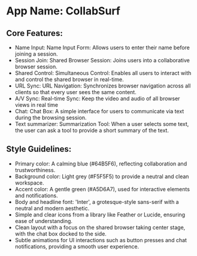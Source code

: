 # **App Name**: CollabSurf

## Core Features:

- Name Input: Name Input Form: Allows users to enter their name before joining a session.
- Session Join: Shared Browser Session: Joins users into a collaborative browser session.
- Shared Control: Simultaneous Control: Enables all users to interact with and control the shared browser in real-time.
- URL Sync: URL Navigation: Synchronizes browser navigation across all clients so that every user sees the same content.
- A/V Sync: Real-time Sync: Keep the video and audio of all browser views in real time
- Chat: Chat Box: A simple interface for users to communicate via text during the browsing session.
- Text summarizer: Summarization Tool: When a user selects some text, the user can ask a tool to provide a short summary of the text.

## Style Guidelines:

- Primary color: A calming blue (#64B5F6), reflecting collaboration and trustworthiness.
- Background color: Light grey (#F5F5F5) to provide a neutral and clean workspace.
- Accent color: A gentle green (#A5D6A7), used for interactive elements and notifications.
- Body and headline font: 'Inter', a grotesque-style sans-serif with a neutral and modern aesthetic.
- Simple and clear icons from a library like Feather or Lucide, ensuring ease of understanding.
- Clean layout with a focus on the shared browser taking center stage, with the chat box docked to the side.
- Subtle animations for UI interactions such as button presses and chat notifications, providing a smooth user experience.